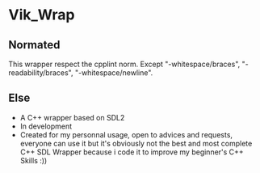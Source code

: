 # Vik_Wrap

## Normated

This wrapper respect the cpplint norm. Except "-whitespace/braces", "-readability/braces", "-whitespace/newline".

## Else

- A C++ wrapper based on SDL2
- In development
- Created for my personnal usage, open to advices and requests, everyone can use it but it's obviously not the best and most complete C++ SDL Wrapper because i code it to improve my beginner's C++ Skills :)) 
